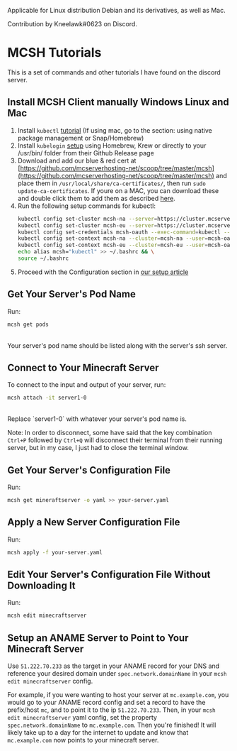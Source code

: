 Applicable for Linux distribution Debian and its derivatives, as well as Mac.

Contribution by Kneelawk#0623 on Discord.

# MCSH Tutorials
This is a set of commands and other tutorials I have found on the discord server.

## Install MCSH Client manually Windows Linux and Mac
1. Install `kubectl` [tutorial](https://kubernetes.io/docs/tasks/tools/install-kubectl/) (If using mac, go to the section: using native package management or Snap/Homebrew)
2. Install `kubelogin` [setup](https://github.com/int128/kubelogin#setup) using Homebrew, Krew or directly to your /usr/bin/ folder from their Github Release page
3. Download and add our blue & red cert at [https://github.com/mcserverhosting-net/scoop/tree/master/mcsh](https://github.com/mcserverhosting-net/scoop/tree/master/mcsh) and place them in `/usr/local/share/ca-certificates/`, then run `sudo update-ca-certificates`. If youre on a MAC, you can download these and double click them to add them as described [here](https://www.eduhk.hk/ocio/content/faq-how-add-root-certificate-mac-os-x).
4. Run the following setup commands for kubectl: <br/>
   ```sh
   kubectl config set-cluster mcsh-na --server=https://cluster.mcserverhosting.red:6443 && \
   kubectl config set-cluster mcsh-eu --server=https://cluster.mcserverhosting.blue:6443 && \
   kubectl config set-credentials mcsh-oauth --exec-command=kubectl --exec-arg=oidc-login --exec-arg=get-token --exec-arg=--oidc-issuer-url=https://keycloak.sfxworks.net/auth/realms/mcsh --exec-arg=--oidc-client-id=account --exec-arg=--oidc-client-secret=ee3d1b8f-b533-41d7-8efc-8c8767497f4e --exec-arg=--oidc-redirect-url-hostname=login.mcserverhosting.net --exec-api-version=client.authentication.k8s.io/v1beta1 && \
   kubectl config set-context mcsh-na --cluster=mcsh-na --user=mcsh-oauth && \
   kubectl config set-context mcsh-eu --cluster=mcsh-eu --user=mcsh-oauth && \
   echo alias mcsh="kubectl" >> ~/.bashrc && \
   source ~/.bashrc
   ```
5. Proceed with the Configuration section in [our setup article](https://mcserverhosting.net/support/post/how-to-setup-mcsh/)

## Get Your Server's Pod Name
Run: <br/>
```sh
mcsh get pods
```
<br/>
Your server's pod name should be listed along with the server's ssh server.

## Connect to Your Minecraft Server
To connect to the input and output of your server, run: <br/>
```sh
mcsh attach -it server1-0
```
<br/>
Replace `server1-0` with whatever your server's pod name is.

Note: In order to disconnect, some have said that the key combination `Ctrl+P` followed by `Ctrl+Q` will disconnect their terminal from their running server, but in my case, I just had to close the terminal window.

## Get Your Server's Configuration File
Run: <br/>
```sh
mcsh get mineraftserver -o yaml >> your-server.yaml
```

## Apply a New Server Configuration File
Run: <br/>
```sh
mcsh apply -f your-server.yaml
```

## Edit Your Server's Configuration File Without Downloading It
Run: <br/>
```sh
mcsh edit minecraftserver
```

## Setup an ANAME Server to Point to Your Minecraft Server
Use `51.222.70.233` as the target in your ANAME record for your DNS and reference your desired domain under `spec.network.domainName` in your `mcsh edit minecraftserver` config.

For example, if you were wanting to host your server at `mc.example.com`, you would go to your ANAME record config and set a record to have the prefix/host `mc`, and to point it to the ip `51.222.70.233`. Then, in your `mcsh edit minecraftserver` yaml config, set the property `spec.network.domainName` to `mc.example.com`. Then you're finished! It will likely take up to a day for the internet to update and know that `mc.example.com` now points to your minecraft server.
